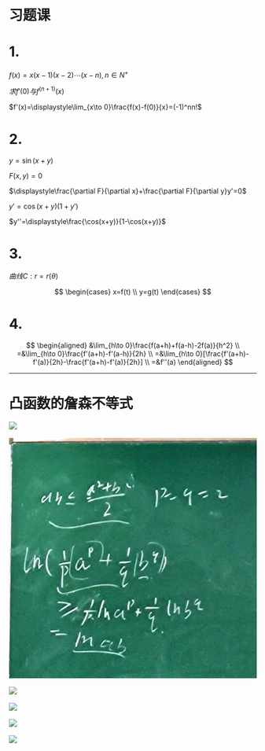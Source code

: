 # 习题课

# 1.

$f(x)=x(x-1)(x-2)\cdots(x-n), n\in N^+$

$求f'(0)与f^{(n+1)}(x)$

$f'(x)=\displaystyle\lim_{x\to 0}\frac{f(x)-f(0)}{x}=(-1)^nn!$


# 2.

$y=\sin(x+y)$

$F(x,y)=0$

$\displaystyle\frac{\partial F}{\partial x}+\frac{\partial F}{\partial y}y'=0$

$y'=\cos(x+y)(1+y')$

$y''=\displaystyle\frac{\cos(x+y)}{1-\cos(x+y)}$


# 3.

$曲线C: r=r(\theta)$

$$
\begin{cases}
x=f(t) \\
y=g(t)
\end{cases}
$$


# 4.

$$
\begin{aligned}
&\lim_{h\to 0}\frac{f(a+h)+f(a-h)-2f(a)}{h^2} \\
=&\lim_{h\to 0}\frac{f'(a+h)-f'(a-h)}{2h} \\
=&\lim_{h\to 0}[\frac{f'(a+h)-f'(a)}{2h}-\frac{f'(a+h)-f'(a)}{2h}] \\
=&f''(a)
\end{aligned}
$$

---

# 凸函数的詹森不等式

![](./images/2020-11-27-09-17-28.png)

![](./images/2020-11-27-09-17-36.png)

![](./images/2020-11-27-09-24-34.png)

![](./images/2020-11-27-09-30-16.png)

![](./images/2020-11-27-09-40-47.png)

![](./images/2020-11-27-09-47-37.png)